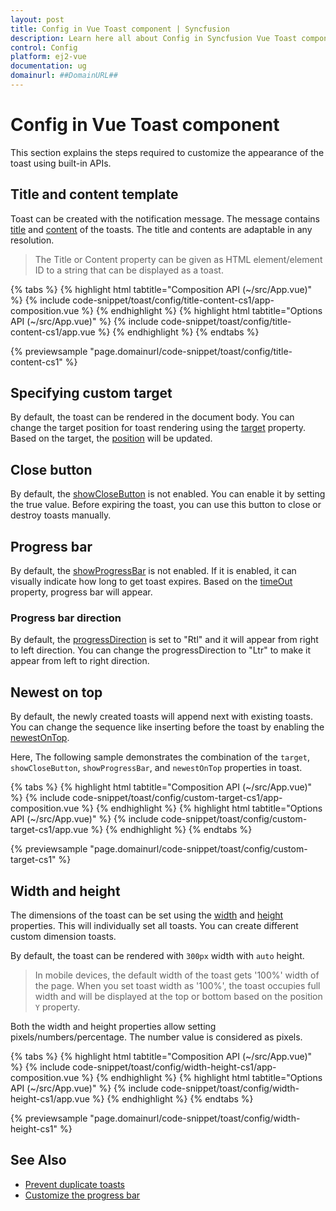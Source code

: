 ```yaml
---
layout: post
title: Config in Vue Toast component | Syncfusion
description: Learn here all about Config in Syncfusion Vue Toast component of Syncfusion Essential JS 2 and more.
control: Config 
platform: ej2-vue
documentation: ug
domainurl: ##DomainURL##
---
```


# Config in Vue Toast component

This section explains the steps required to customize the appearance of the toast using built-in APIs.

## Title and content template

Toast can be created with the notification message. The message contains [title](https://ej2.syncfusion.com/vue/documentation/api/toast/#title) and [content](https://ej2.syncfusion.com/vue/documentation/api/toast/#content) of the toasts. The title and contents are adaptable in any resolution.

> The Title or Content property can be given as HTML element/element ID to a string that can be displayed as a toast.

{% tabs %}
{% highlight html tabtitle="Composition API (~/src/App.vue)" %}
{% include code-snippet/toast/config/title-content-cs1/app-composition.vue %}
{% endhighlight %}
{% highlight html tabtitle="Options API (~/src/App.vue)" %}
{% include code-snippet/toast/config/title-content-cs1/app.vue %}
{% endhighlight %}
{% endtabs %}
        
{% previewsample "page.domainurl/code-snippet/toast/config/title-content-cs1" %}

## Specifying custom target

By default, the toast can be rendered in the document body. You can change the target position for toast rendering using the [target](https://ej2.syncfusion.com/vue/documentation/api/toast/#target) property. Based on the target, the [position](https://ej2.syncfusion.com/vue/documentation/api/toast/#position) will be updated.

## Close button

By default, the [showCloseButton](https://ej2.syncfusion.com/vue/documentation/api/toast/#showclosebutton) is not enabled. You can enable it by setting the true value. Before expiring the toast, you can use this button to close or destroy toasts manually.

## Progress bar

By default, the [showProgressBar](https://ej2.syncfusion.com/vue/documentation/api/toast/#showprogressbar) is not enabled. If it is enabled, it can visually indicate how long to get toast expires. Based on the [timeOut](https://ej2.syncfusion.com/vue/documentation/api/toast/#timeout) property, progress bar will appear.

### Progress bar direction

By default, the [progressDirection](https://ej2.syncfusion.com/vue/documentation/api/toast/#progressDirection) is set to "Rtl" and it will appear from right to left direction. You can change the progressDirection to "Ltr" to make it appear from left to right direction.

## Newest on top

By default, the newly created toasts will append next with existing toasts. You can change the sequence like inserting before the toast by enabling the [newestOnTop](https://ej2.syncfusion.com/vue/documentation/api/toast/#newestontop).

Here, The following sample demonstrates the combination of the `target`, `showCloseButton`, `showProgressBar`, and `newestOnTop` properties in toast.

{% tabs %}
{% highlight html tabtitle="Composition API (~/src/App.vue)" %}
{% include code-snippet/toast/config/custom-target-cs1/app-composition.vue %}
{% endhighlight %}
{% highlight html tabtitle="Options API (~/src/App.vue)" %}
{% include code-snippet/toast/config/custom-target-cs1/app.vue %}
{% endhighlight %}
{% endtabs %}
        
{% previewsample "page.domainurl/code-snippet/toast/config/custom-target-cs1" %}

## Width and height

The dimensions of the toast can be set using the [width](https://ej2.syncfusion.com/vue/documentation/api/toast/#width) and [height](https://ej2.syncfusion.com/vue/documentation/api/toast/#height) properties. This will individually set all toasts. You can create different custom dimension toasts.

By default, the toast can be rendered with `300px` width with `auto` height.

> In mobile devices, the default width of the toast gets '100%' width of the page.
> When you set toast width as '100%', the toast occupies full width and will be displayed at the top or bottom based on the position `Y` property.

Both the width and height properties allow setting pixels/numbers/percentage. The number value is considered as pixels.

{% tabs %}
{% highlight html tabtitle="Composition API (~/src/App.vue)" %}
{% include code-snippet/toast/config/width-height-cs1/app-composition.vue %}
{% endhighlight %}
{% highlight html tabtitle="Options API (~/src/App.vue)" %}
{% include code-snippet/toast/config/width-height-cs1/app.vue %}
{% endhighlight %}
{% endtabs %}
        
{% previewsample "page.domainurl/code-snippet/toast/config/width-height-cs1" %}

## See Also

* [Prevent duplicate toasts](./how-to/prevent-duplicate-toast-display)
* [Customize the progress bar](./how-to/customize-progress-bar-theme-and-sizing)